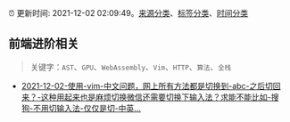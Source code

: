 :alarm_clock: 更新时间: 2021-12-02 02:09:49。[来源分类](../README.md)、[标签分类](../TAGS.md)、[时间分类](../TIMELINE.md)

## 前端进阶相关


> 关键字：`AST`、`GPU`、`WebAssembly`、`Vim`、`HTTP`、`算法`、`全栈`



- [2021-12-02-使用-vim-中文问题，网上所有方法都是切换到-abc-之后切回来？-这种用起来也是麻烦切换微信还需要切换下输入法？求能不能比如-搜狗-不用切输入法-仅仅是切-中英...](https://www.v2ex.com/t/819461) 